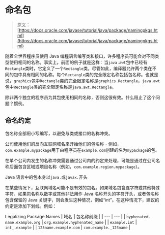 # 命名包

> 原文： [https://docs.oracle.com/javase/tutorial/java/package/namingpkgs.html](https://docs.oracle.com/javase/tutorial/java/package/namingpkgs.html)

随着全世界程序员使用 Java 编程语言编写类和接口，许多程序员可能会对不同类型使用相同的名称。事实上，前面的例子就是这样：当`java.awt`包中已经有`Rectangle`类时，它定义了一个`Rectangle`类。尽管如此，编译器允许两个类在不同的包中具有相同的名称。每个`Rectangle`类的完全限定名称包括包名称。也就是说，`graphics`包中`Rectangle`类的完全限定名称是`graphics.Rectangle`，`java.awt`包中`Rectangle`类的完全限定名称是`java.awt.Rectangle`。

除非两个独立的程序员为其包使用相同的名称，否则这很有效。什么阻止了这个问题？惯例。

## 命名约定

包名称全部用小写编写，以避免与类或接口的名称冲突。

公司使用他们的反向互联网域名来开始他们的包名称 - 例如，`com.example.mypackage`用于由程序员在`example.com`创建的名为`mypackage`的包。

在单个公司内发生的名称冲突需要通过公司内的约定来处理，可能是通过在公司名称后面包含区域或项目名称（例如，`com.example.region.mypackage`）。

Java 语言中的包本身以`java.`或`javax.`开头

在某些情况下，互联网域名可能不是有效的包名。如果域名包含连字符或其他特殊字符，如果包名称以数字或其他非法用作 Java 名称开头的字符开头，或者包名称包含保留的 Java 关键字，则会发生这种情况，例如“int”。在这种情况下，建议的约定是添加下划线。例如：

Legalizing Package Names
| 域名 | 包名称前缀 |
| --- | --- |
| `hyphenated-name.example.org` | `org.example.hyphenated_name` |
| `example.int` | `int_.example` |
| `123name.example.com` | `com.example._123name` |